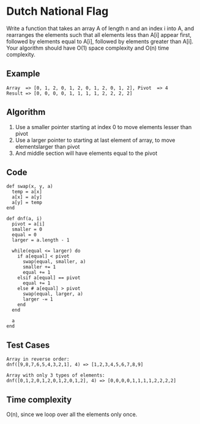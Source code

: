 # Dutch National Flag

Write a function that takes an array A of length n and an index i into A, and rearranges the elements such that all elements less than A[i] appear first, followed by elements equal to A[i], followed by elements greater than A[i]. Your algorithm should have O(1) space complexity and O(n) time complexity.

## Example
```
Array  => [0, 1, 2, 0, 1, 2, 0, 1, 2, 0, 1, 2], Pivot  => 4
Result => [0, 0, 0, 0, 1, 1, 1, 1, 2, 2, 2, 2]
```

## Algorithm
1. Use a smaller pointer starting at index 0 to move elements lesser than pivot
2. Use a larger pointer to starting at last element of array, to move elementslarger than pivot
3. And middle section will have elements equal to the pivot

## Code
```
def swap(x, y, a)
  temp = a[x]
  a[x] = a[y]
  a[y] = temp
end

def dnf(a, i)
  pivot = a[i]
  smaller = 0
  equal = 0
  larger = a.length - 1

  while(equal <= larger) do
    if a[equal] < pivot
      swap(equal, smaller, a)
      smaller += 1
      equal += 1
    elsif a[equal] == pivot
      equal += 1
    else # a[equal] > pivot
      swap(equal, larger, a)
      larger -= 1
    end
  end

  a
end
```

## Test Cases
```
Array in reverse order:
dnf([9,8,7,6,5,4,3,2,1], 4) => [1,2,3,4,5,6,7,8,9]

Array with only 3 types of elements:
dnf([0,1,2,0,1,2,0,1,2,0,1,2], 4) => [0,0,0,0,1,1,1,1,2,2,2,2]
```

## Time complexity
O(n), since we loop over all the elements only once.
